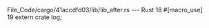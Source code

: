 File_Code/cargo/41accdfd03/lib/lib_after.rs --- Rust
18 #[macro_use]                                                                                                                                                
19 extern crate log;                                                                                                                                           

